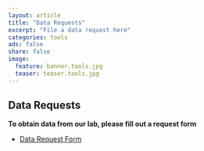 ```yaml
---
layout: article
title: "Data Requests"
excerpt: "File a data request here"
categories: tools
ads: false
share: false
image:
  feature: banner.tools.jpg
  teaser: teaser.tools.jpg
---
```


## Data Requests
**To obtain data from our lab, please fill out a request form**

- [Data Request Form](https://edc.camhx.ca/redcap/surveys/?s=YF4MLAJLYR)
